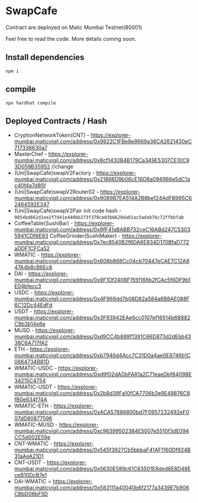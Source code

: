 # SwapCafe
Contract are deployed on Matic Mumbai Testnet(80001)

Feel free to read the code. More details coming soon.

## Install dependencies
```
npm i 
```
## compile
```
npx hardhat compile
```

## Deployed Contracts / Hash

- CryptionNetworkToken(CNT) - https://explorer-mumbai.maticvigil.com/address/0x9822C1FBe8e9669a36CA2621430eC717336630a7
- MasterChef - https://explorer-mumbai.maticvigil.com/address/0x8cf1430B4B179Ca349E5307CE10C93D059B35952 //change
- (Uni|SwapCafe)swapV2Factory - https://explorer-mumbai.maticvigil.com/address/0x21866D9b06cE16D8a094966e5dC1ac40f4a7d85f
- (Uni|SwapCafe)swapV2Router02 - https://explorer-mumbai.maticvigil.com/address/0x9089B7EA514A2B8be124AdFB995C62464592E347
- (Uni|SwapCafe)swapV2Pair init code hash - `9854bd662d1ee2f7d41e449bb373f370ce03b6620da01ac5adab76c72ffbbfab`
- CoffeeTable(SushiBar) - https://explorer-mumbai.maticvigil.com/address/0x9fF41aBABB732ceC16ABd247C53035941CDf6E93 
CoffeeGrinder(SushiMaker) - https://explorer-mumbai.maticvigil.com/address/0x7ec8540B2f6DA6E834D170BfaD772aDDF1CFCa52
- WMATIC - https://explorer-mumbai.maticvigil.com/address/0x608b868Cc04cb70447eCAE7C12A847A4b8cB6Ec8
- DAI - https://explorer-mumbai.maticvigil.com/address/0x9F1Df240BF155f166b2fCAc5f6DF9b1E04bfecc3
- USDC - https://explorer-mumbai.maticvigil.com/address/0x4F969dd7b08D82a584a6B8AE088F6C12Dc44EdFd
- USDT - https://explorer-mumbai.maticvigil.com/address/0x3F93942EAe6cc0107ef16514b6B882C9b3b14e6e
- MUSD - https://explorer-mumbai.maticvigil.com/address/0xd9CC4b889f1391C66D873d2dEbb4338C6A717fA2
- ETH - https://explorer-mumbai.maticvigil.com/address/0xb7946d4Acc7C31D0a4ae0E8746b1C0664734B81D
- WMATIC-USDC - https://explorer-mumbai.maticvigil.com/address/0xd9f02dADbFA81a2C71eaeDbf84098E34215C4754
- WMATIC-USDT - https://explorer-mumbai.maticvigil.com/address/0x2b8d39Fa10fCA7706b3e9E49876C8fB0e634f74A
- WMATIC-ETH - https://explorer-mumbai.maticvigil.com/address/0xACA57886800bd7F0957232492eF007dD80877596
- WMATIC-MUSD - https://explorer-mumbai.maticvigil.com/address/0xc96399502384E5007e5510f3dE094CC5d002E59e
- CNT-WMATIC - https://explorer-mumbai.maticvigil.com/address/0x545f3927Cb5bbbaF41AF1160Df924B31aAeA21D1
- CNT-USDT - https://explorer-mumbai.maticvigil.com/address/0x5630E589c61C63501E8ded6E8D48EceB10DcB7e1
- DAI-WMATIC =  https://explorer-mumbai.maticvigil.com/address/0x583111a40040b6f2177a3439E7b906CBbD06bF5D
